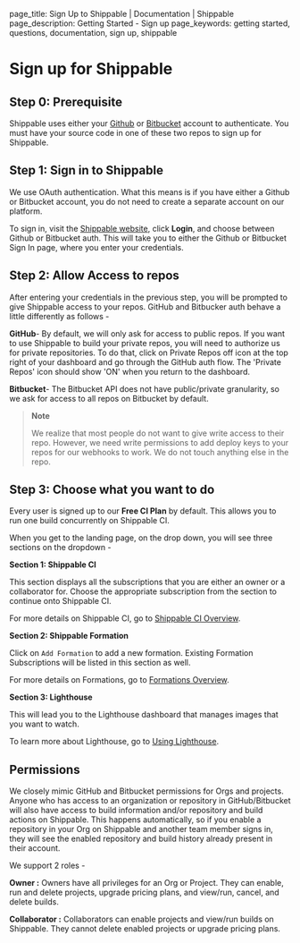 page_title: Sign Up to Shippable | Documentation | Shippable
page_description: Getting Started - Sign up
page_keywords: getting started, questions, documentation, sign up, shippable

# Sign up for Shippable

## Step 0: Prerequisite

Shippable uses either your [Github](https://github.com) or [Bitbucket](https://bitbucket.org) account to authenticate. You must have your source code in one of these two repos to sign up for Shippable.

## Step 1: Sign in to Shippable

We use OAuth authentication. What this means is if you have either a Github or Bitbucket account, you do not need to create a separate account on our platform.

To sign in, visit the [Shippable website](https://www.shippable.com),
click **Login**, and choose between Github or Bitbucket auth. This will take you to either the Github or Bitbucket Sign In page, where you enter your credentials.

## Step 2: Allow Access to repos

After entering your credentials in the previous step, you will be prompted to give Shippable
access to your repos. GitHub and Bitbucker auth behave a little differently as follows -

**GitHub**- By default, we will only ask for access to public repos. If
you want to use Shippable to build your private repos, you will need to
authorize us for private repositories. To do that, click on Private
Repos off icon at the top right of your dashboard and go through the
GitHub auth flow. The 'Private Repos' icon should show 'ON' when you
return to the dashboard.

**Bitbucket**- The Bitbucket API does not have public/private
granularity, so we ask for access to all repos on Bitbucket by default.

> **Note**
>
> We realize that most people do not want to give write access to their
> repo. However, we need write permissions to add deploy keys to your
> repos for our webhooks to work. We do not touch anything else in the
> repo.

## Step 3: Choose what you want to do

Every user is signed up to our **Free CI Plan** by default. This allows you to run one build concurrently on Shippable CI.

When you get to the landing page, on the drop down, you will see three sections on the dropdown -

**Section 1: Shippable CI**

This section displays all the subscriptions that you are either an owner or a collaborator for. Choose the appropriate subscription from the section to continue onto Shippable CI.

For more details on Shippable CI, go to [Shippable CI Overview](ci_overview.md).

**Section 2: Shippable Formation**

Click on `Add Formation` to add a new formation. Existing Formation Subscriptions will be listed in this section as well.

For more details on Formations, go to [Formations Overview](formations_overview.md).

**Section 3: Lighthouse**

This will lead you to the Lighthouse dashboard that manages images that you want to watch.

To learn more about Lighthouse, go to [Using Lighthouse](lighthouse.md).

## Permissions

We closely mimic GitHub and Bitbucket permissions for Orgs and projects.
Anyone who has access to an organization or repository in
GitHub/Bitbucket will also have access to build information and/or
repository and build actions on Shippable. This happens automatically,
so if you enable a repository in your Org on Shippable and another team
member signs in, they will see the enabled repository and build history
already present in their account.

We support 2 roles -

**Owner :** Owners have all privileges for an Org or Project. They can
enable, run and delete projects, upgrade pricing plans, and view/run,
cancel, and delete builds.

**Collaborator :** Collaborators can enable projects and view/run builds
on Shippable. They cannot delete enabled projects or upgrade pricing
plans.
